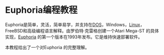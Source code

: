 # Euphoria编程教程

Euphoria是简单，灵活，简单易学，并支持在[DOS](http://www.yiibai.com/dos)，Windows，[Linux](http://www.yiibai.com/linux)，FreeBSD和高级编程语言解释。由罗伯特·克雷格创建一个Atari Mega-ST 的具体实现，[Euphoria](http://www.yiibai.com/euphoria) 的第一个版本在1993年发布。它是维持快速部署软件。

本教程给出了一个对Euphoria 的完整理解。

